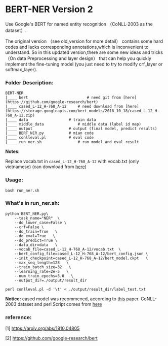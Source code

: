 # BERT-NER Version 2


Use Google's BERT for named entity recognition （CoNLL-2003 as the dataset）. 


The original version （see old_version for more detail） contains some hard codes and lacks corresponding annotations,which is inconvenient to understand. So in this updated version,there are some new ideas and tricks （On data Preprocessing and layer design） that can help you quickly implement the fine-tuning model (you just need to try to modify crf_layer or softmax_layer).

### Folder Description:
```
BERT-NER
|____ bert                          # need git from [here](https://github.com/google-research/bert)
|____ cased_L-12_H-768_A-12	    # need download from [here](https://storage.googleapis.com/bert_models/2018_10_18/cased_L-12_H-768_A-12.zip)
|____ data		            # train data
|____ middle_data	            # middle data (label id map)
|____ output			    # output (final model, predict results)
|____ BERT_NER.py		    # mian code
|____ conlleval.pl		    # eval code
|____ run_ner.sh    		    # run model and eval result

```

**Notes**:

Replace vocab.txt in `cased_L-12_H-768_A-12` with vocab.txt (only vietnamese) (can download from [here](https://raw.githubusercontent.com/autobotasia/vibert/master/vi-vocab.txt))

### Usage:
```
bash run_ner.sh
```

### What's in run_ner.sh:
```
python BERT_NER.py\
    --task_name="NER"  \
    --do_lower_case=False \
    --crf=False \
    --do_train=True   \
    --do_eval=True   \
    --do_predict=True \
    --data_dir=data   \
    --vocab_file=cased_L-12_H-768_A-12/vocab.txt  \
    --bert_config_file=cased_L-12_H-768_A-12/bert_config.json \
    --init_checkpoint=cased_L-12_H-768_A-12/bert_model.ckpt   \
    --max_seq_length=128   \
    --train_batch_size=32   \
    --learning_rate=2e-5   \
    --num_train_epochs=3.0   \
    --output_dir=./output/result_dir

perl conlleval.pl -d '\t' < ./output/result_dir/label_test.txt
```

**Notice:** cased model was recommened, according to [this](https://arxiv.org/abs/1810.04805) paper. CoNLL-2003 dataset and perl Script comes from [here](https://www.clips.uantwerpen.be/conll2003/ner/)


### reference:

[1] https://arxiv.org/abs/1810.04805

[2] https://github.com/google-research/bert



